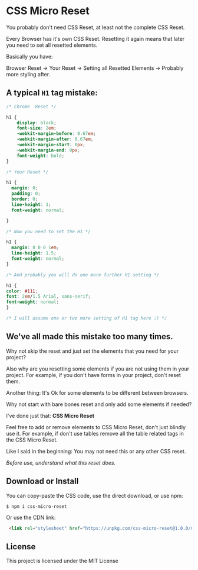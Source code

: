 # CSS Micro Reset

You probably don't need CSS Reset, at least not the complete CSS Reset.

Every Browser has it's own CSS Reset. Resetting it again means that later you need to set all resetted elements.

Basically you have:

Browser Reset -> Your Reset ->  Setting all Resetted Elements -> Probably more styling after.

## A typical `H1` tag mistake:

```css
/* Chrome  Reset */

h1 {
    display: block;
    font-size: 2em;
    -webkit-margin-before: 0.67em;
    -webkit-margin-after: 0.67em;
    -webkit-margin-start: 0px;
    -webkit-margin-end: 0px;
    font-weight: bold;
}

/* Your Reset */

h1 {
  margin: 0;
  padding: 0;
  border: 0;
  line-height: 1;
  font-weight: normal;

}

/* Now you need to set the H1 */

h1 {
  margin: 0 0 0 1em;
  line-height: 1.5;
  font-weight: normal;
}

/* And probably you will do one more further H1 setting */

h1 {
color: #111;
font: 2em/1.5 Arial, sans-serif;
font-weight: normal;
}

/* I will assume one or two more setting of H1 tag here :) */
```

## We've all made this mistake too many times.

Why not skip the reset and just set the elements that you need for your project?

Also why are you resetting some elements if you are not using them in your project. For example, if you don't have forms in your project, don't reset them.

Another thing: It's Ok for some elements to be different between browsers.

Why not start with bare bones reset and only add some elements if needed?

I've done just that: **CSS Micro Reset**

Feel free to add or remove elements to CSS Micro Reset, don't just blindly use it. For example, if don't use tables remove all the table related tags in the CSS Micro Reset.

Like I said in the beginning: You may not need this or any other CSS reset.

*Before use, understand what this reset does.*

## Download or Install

You can copy-paste the CSS code, use the direct download, or use npm:

```
$ npm i css-micro-reset
```
Or use the CDN link:

```html
 <link rel="stylesheet" href="https://unpkg.com/css-micro-reset@1.0.0/micro-css-reset.css">
 ```

## License

This project is licensed under the MIT License
